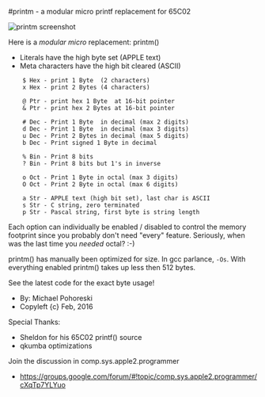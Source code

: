 #printm - a modular micro printf replacement for 65C02

![printm screenshot](print.png?raw=true)

Here is a *modular* _micro_ replacement: printm()

* Literals have the high byte set (APPLE text)
* Meta characters have the high bit cleared (ASCII)

```
    $ Hex - print 1 Byte  (2 characters)
    x Hex - print 2 Bytes (4 characters)

    @ Ptr - print hex 1 Byte  at 16-bit pointer
    & Ptr - print hex 2 Bytes at 16-bit pointer

    # Dec - Print 1 Byte  in decimal (max 2 digits)
    d Dec - Print 1 Byte  in decimal (max 3 digits)
    u Dec - Print 2 Bytes in decimal (max 5 digits)
    b Dec - Print signed 1 Byte in decimal

    % Bin - Print 8 bits
    ? Bin - Print 8 bits but 1's in inverse

    o Oct - Print 1 Byte in octal (max 3 digits)
    O Oct - Print 2 Byte in octal (max 6 digits)

    a Str - APPLE text (high bit set), last char is ASCII
    s Str - C string, zero terminated
    p Str - Pascal string, first byte is string length
```

Each option can individually be enabled / disabled
to control the memory footprint since you probably
don't need "every" feature.  Seriously, when was the last time
you _needed_ octal? :-)

printm() has manually been optimized for size. In gcc parlance, `-Os`.
With everything enabled printm() takes up less then 512 bytes.

See the latest code for the exact byte usage!

* By: Michael Pohoreski
* Copyleft {c} Feb, 2016

Special Thanks: 

* Sheldon for his 65C02 printf() source
* qkumba optimizations

Join the discussion in comp.sys.apple2.programmer

* https://groups.google.com/forum/#!topic/comp.sys.apple2.programmer/cXqTp7YLYuo

